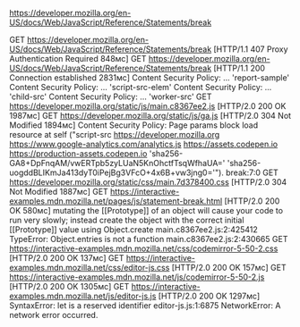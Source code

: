 https://developer.mozilla.org/en-US/docs/Web/JavaScript/Reference/Statements/break

GET https://developer.mozilla.org/en-US/docs/Web/JavaScript/Reference/Statements/break [HTTP/1.1 407 Proxy Authentication Required 848мс]
GET https://developer.mozilla.org/en-US/docs/Web/JavaScript/Reference/Statements/break [HTTP/1.1 200 Connection established 2831мс]
Content Security Policy: ... 'report-sample'
Content Security Policy: ... 'script-src-elem'
Content Security Policy: ... 'child-src'
Content Security Policy: ... 'worker-src'
GET https://developer.mozilla.org/static/js/main.c8367ee2.js [HTTP/2.0 200 OK 1987мс]
GET https://developer.mozilla.org/static/js/ga.js [HTTP/2.0 304 Not Modified 1894мс]
Content Security Policy: Page params block load resource at self ("script-src https://developer.mozilla.org https://www.google-analytics.com/analytics.js https://assets.codepen.io https://production-assets.codepen.io 'sha256-GA8+DpFnqAM/vwERTpb5zyLUaN5KnOhctfTsqWfhaUA=' 'sha256-uogddBLIKmJa413dyT0iPejBg3VFcO+4x6B+vw3jng0='").
 break:7:0
GET https://developer.mozilla.org/static/css/main.7d378400.css [HTTP/2.0 304 Not Modified 1887мс]
GET https://interactive-examples.mdn.mozilla.net/pages/js/statement-break.html [HTTP/2.0 200 OK 580мс]
mutating the [[Prototype]] of an object will cause your code to run very slowly; instead create the object with the correct initial [[Prototype]] value using Object.create
 main.c8367ee2.js:2:425412
TypeError: Object.entries is not a function
 main.c8367ee2.js:2:430665
GET https://interactive-examples.mdn.mozilla.net/css/codemirror-5-50-2.css [HTTP/2.0 200 OK 137мс]
GET https://interactive-examples.mdn.mozilla.net/css/editor-js.css [HTTP/2.0 200 OK 157мс]
GET https://interactive-examples.mdn.mozilla.net/js/codemirror-5-50-2.js [HTTP/2.0 200 OK 1305мс]
GET https://interactive-examples.mdn.mozilla.net/js/editor-js.js [HTTP/2.0 200 OK 1297мс]
SyntaxError: let is a reserved identifier
 editor-js.js:1:6875
NetworkError: A network error occurred.
 <unknown>
